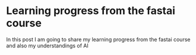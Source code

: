 # Learning progress from the fastai course

In this post I am going to share my learning progress from the fastai course and also my understandings of AI
